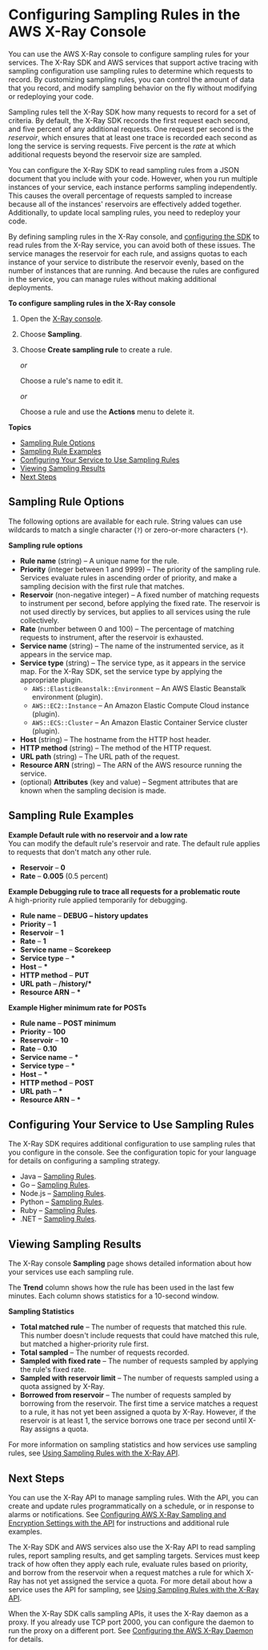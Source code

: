 # Configuring Sampling Rules in the AWS X\-Ray Console<a name="xray-console-sampling"></a>

You can use the AWS X\-Ray console to configure sampling rules for your services\. The X\-Ray SDK and AWS services that support active tracing with sampling configuration use sampling rules to determine which requests to record\. By customizing sampling rules, you can control the amount of data that you record, and modify sampling behavior on the fly without modifying or redeploying your code\.

Sampling rules tell the X\-Ray SDK how many requests to record for a set of criteria\. By default, the X\-Ray SDK records the first request each second, and five percent of any additional requests\. One request per second is the *reservoir*, which ensures that at least one trace is recorded each second as long the service is serving requests\. Five percent is the *rate* at which additional requests beyond the reservoir size are sampled\.

You can configure the X\-Ray SDK to read sampling rules from a JSON document that you include with your code\. However, when you run multiple instances of your service, each instance performs sampling independently\. This causes the overall percentage of requests sampled to increase because all of the instances' reservoirs are effectively added together\. Additionally, to update local sampling rules, you need to redeploy your code\.

By defining sampling rules in the X\-Ray console, and [configuring the SDK](#xray-console-sampling-service) to read rules from the X\-Ray service, you can avoid both of these issues\. The service manages the reservoir for each rule, and assigns quotas to each instance of your service to distribute the reservoir evenly, based on the number of instances that are running\. And because the rules are configured in the service, you can manage rules without making additional deployments\.

**To configure sampling rules in the X\-Ray console**

1. Open the [X\-Ray console](https://console.aws.amazon.com/xray/home#/service-map)\.

1. Choose **Sampling**\.

1. Choose **Create sampling rule** to create a rule\.

   *or*

   Choose a rule's name to edit it\.

   *or*

   Choose a rule and use the **Actions** menu to delete it\.

**Topics**
+ [Sampling Rule Options](#xray-console-sampling-options)
+ [Sampling Rule Examples](#xray-console-sampling-examples)
+ [Configuring Your Service to Use Sampling Rules](#xray-console-sampling-service)
+ [Viewing Sampling Results](#xray-console-sampling-results)
+ [Next Steps](#xray-console-sampling-nextsteps)

## Sampling Rule Options<a name="xray-console-sampling-options"></a>

The following options are available for each rule\. String values can use wildcards to match a single character \(`?`\) or zero\-or\-more characters \(`*`\)\.

**Sampling rule options**
+ **Rule name** \(string\) – A unique name for the rule\.
+ **Priority** \(integer between 1 and 9999\) – The priority of the sampling rule\. Services evaluate rules in ascending order of priority, and make a sampling decision with the first rule that matches\.
+ **Reservoir** \(non\-negative integer\) – A fixed number of matching requests to instrument per second, before applying the fixed rate\. The reservoir is not used directly by services, but applies to all services using the rule collectively\.
+ **Rate** \(number between 0 and 100\) – The percentage of matching requests to instrument, after the reservoir is exhausted\.
+ **Service name** \(string\) – The name of the instrumented service, as it appears in the service map\.
+ **Service type** \(string\) – The service type, as it appears in the service map\. For the X\-Ray SDK, set the service type by applying the appropriate plugin\.
  + `AWS::ElasticBeanstalk::Environment` – An AWS Elastic Beanstalk environment \(plugin\)\.
  + `AWS::EC2::Instance` – An Amazon Elastic Compute Cloud instance \(plugin\)\.
  + `AWS::ECS::Cluster` – An Amazon Elastic Container Service cluster \(plugin\)\.
+ **Host** \(string\) – The hostname from the HTTP host header\.
+ **HTTP method** \(string\) – The method of the HTTP request\.
+ **URL path** \(string\) – The URL path of the request\.
+ **Resource ARN** \(string\) – The ARN of the AWS resource running the service\.
+ \(optional\) **Attributes** \(key and value\) – Segment attributes that are known when the sampling decision is made\.

## Sampling Rule Examples<a name="xray-console-sampling-examples"></a>

**Example Default rule with no reservoir and a low rate**  
You can modify the default rule's reservoir and rate\. The default rule applies to requests that don't match any other rule\.  
+ **Reservoir** – **0**
+ **Rate** – **0\.005** \(0\.5 percent\)

**Example Debugging rule to trace all requests for a problematic route**  
A high\-priority rule applied temporarily for debugging\.  
+ **Rule name** – **DEBUG – history updates**
+ **Priority** – **1**
+ **Reservoir** – **1**
+ **Rate** – **1**
+ **Service name** – **Scorekeep**
+ **Service type** – **\***
+ **Host** – **\***
+ **HTTP method** – **PUT**
+ **URL path** – **/history/\***
+ **Resource ARN** – **\***

**Example Higher minimum rate for POSTs**  
+ **Rule name** – **POST minimum**
+ **Priority** – **100**
+ **Reservoir** – **10**
+ **Rate** – **0\.10**
+ **Service name** – **\***
+ **Service type** – **\***
+ **Host** – **\***
+ **HTTP method** – **POST**
+ **URL path** – **\***
+ **Resource ARN** – **\***

## Configuring Your Service to Use Sampling Rules<a name="xray-console-sampling-service"></a>

The X\-Ray SDK requires additional configuration to use sampling rules that you configure in the console\. See the configuration topic for your language for details on configuring a sampling strategy\.
+ Java – [Sampling Rules](xray-sdk-java-configuration.md#xray-sdk-java-configuration-sampling)\.
+ Go – [Sampling Rules](xray-sdk-go-configuration.md#xray-sdk-go-configuration-sampling)\.
+ Node\.js – [Sampling Rules](xray-sdk-nodejs-configuration.md#xray-sdk-nodejs-configuration-sampling)\.
+ Python – [Sampling Rules](xray-sdk-python-configuration.md#xray-sdk-python-configuration-sampling)\.
+ Ruby – [Sampling Rules](xray-sdk-ruby-configuration.md#xray-sdk-ruby-configuration-sampling)\.
+ \.NET – [Sampling Rules](xray-sdk-dotnet-configuration.md#xray-sdk-dotnet-configuration-sampling)\.

## Viewing Sampling Results<a name="xray-console-sampling-results"></a>

The X\-Ray console **Sampling** page shows detailed information about how your services use each sampling rule\.

The **Trend** column shows how the rule has been used in the last few minutes\. Each column shows statistics for a 10\-second window\.

**Sampling Statistics**
+ **Total matched rule** – The number of requests that matched this rule\. This number doesn't include requests that could have matched this rule, but matched a higher\-priority rule first\.
+ **Total sampled** – The number of requests recorded\.
+ **Sampled with fixed rate** – The number of requests sampled by applying the rule's fixed rate\.
+ **Sampled with reservoir limit** – The number of requests sampled using a quota assigned by X\-Ray\.
+ **Borrowed from reservoir** – The number of requests sampled by borrowing from the reservoir\. The first time a service matches a request to a rule, it has not yet been assigned a quota by X\-Ray\. However, if the reservoir is at least 1, the service borrows one trace per second until X\-Ray assigns a quota\.

For more information on sampling statistics and how services use sampling rules, see [Using Sampling Rules with the X\-Ray API](xray-api-sampling.md)\.

## Next Steps<a name="xray-console-sampling-nextsteps"></a>

You can use the X\-Ray API to manage sampling rules\. With the API, you can create and update rules programmatically on a schedule, or in response to alarms or notifications\. See [Configuring AWS X\-Ray Sampling and Encryption Settings with the API](xray-api-configuration.md) for instructions and additional rule examples\.

The X\-Ray SDK and AWS services also use the X\-Ray API to read sampling rules, report sampling results, and get sampling targets\. Services must keep track of how often they apply each rule, evaluate rules based on priority, and borrow from the reservoir when a request matches a rule for which X\-Ray has not yet assigned the service a quota\. For more detail about how a service uses the API for sampling, see [Using Sampling Rules with the X\-Ray API](xray-api-sampling.md)\.

When the X\-Ray SDK calls sampling APIs, it uses the X\-Ray daemon as a proxy\. If you already use TCP port 2000, you can configure the daemon to run the proxy on a different port\. See [Configuring the AWS X\-Ray Daemon](xray-daemon-configuration.md) for details\.
